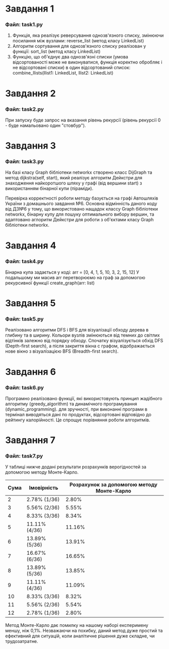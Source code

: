 # Завдання 1

### Файл: task1.py
1. Функція, яка реалізує реверсування однозв'язного списку, змінюючи посилання між вузлами: reverse_list (метод класу LinkedList)
2. Алгоритм сортування для однозв'язного списку реалізован у функції: sort_list (метод класу LinkedList)
3. Функцію, що об'єднує два однозв'язні списки (умова відсортованості може не виконуватися, функція коректно обробляє і не відсортовані списки) в один відсортований список: combine_llists(llist1: LinkedList, llist2: LinkedList)


# Завдання 2

### Файл: task2.py

При запуску буде запрос на вказання рівень рекурсії (рівень рекурсії 0 - буде намальовано один "стовбур").

# Завдання 3

### Файл: task3.py

На базі класу Graph бібліотеки networkx створено класс DijGraph та метод dijkstra(self, start), який реалізує алгоритм Дейкстри для знаходження найкоротшого шляху у графі (від вершини start) з використанням бінарної купи (піраміди). 

Перевірка корректності роботи методу базується на графі Автошляхів України з домашнього завдання №6. Основна відмінність даного коду від ДЗ№6 у тому, що використовано нащадок классу Graph бібліотеки networkx, бінарну купу для пошуку оптимального вибору вершин, та адаптовано аглоритм Дейкстри для роботи з об'єктами класу Graph бібліотеки networkx.


# Завдання 4

### Файл: task4.py

Бінарна купа задається у коді: arr = [0, 4, 1, 5, 10, 3, 2, 15, 12]
У подальшому ми масив arr перетворюємо на граф за допомогою рекурсивної функції create_graph(arr: list)


# Завдання 5

### Файл: task5.py

Реалізовано алгоритми DFS і BFS для візуалізації обходу дерева в глибину та в ширину.
Кольори вузлів змінюються від темних до світлих відтінків залежно від порядку обходу.
Спочатку візуалізується обхід DFS (Depth-first search), а після закриття вікна с графом, відображається нове вікно з візуалізацією BFS (Breadth-first search).

# Завдання 6

### Файл: task6.py

Програмно реалізовано функції, які використовують принцип жадібного алгоритму (greedy_algorithm) та динамічного програмування (dynamic_programming).
для зручності, при виконанні програми в термінал виводяться дані по продуктах, відсортовані відповідно до рейтингу калорійності. Це спрощує порівняння роботи алгоритмів. 


# Завдання 7

### Файл: task7.py

У таблиці нижче додані результати розрахунків верогідностей за допомогою методу Монте-Карло.

|	Сума	|	Імовірність	|	Розрахунок за допомогою методу Монте-Карло
|	-------	|	---------------	|	---------------------
|	2	|	2.78% (1/36)	|	 2.80%
|	3	|	5.56% (2/36)	|	 5.55%
|	4	|	8.33% (3/36)	|	 8.34%
|	5	|	11.11% (4/36)	|	 11.16%
|	6	|	13.89% (5/36)	|	 13.91%
|	7	|	16.67% (6/36)	|	 16.65%
|	8	|	13.89% (5/36)	|	 13.85%
|	9	|	11.11% (4/36)	|	 11.09%
|	10	|	8.33% (3/36)	|	 8.32%
|	11	|	5.56% (2/36)	|	 5.54%
|	12	|	2.78% (1/36)	|	 2.80%

Метод Монте-Карло дає помилку на нашому наборі експеримену меншу, ніж 0,1%.
Незважаючи на похибку, даний метод дуже простий та ефективний для ситуацій, коли аналітичне рішення дуже складне, чи трудозатратне.
